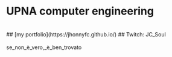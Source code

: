 # UPNA computer engineering
<br>
## [my portfolio](https://jhonnyfc.github.io/)
## Twitch: JC_Soul
<br> <br>
se_non_è_vero,_è_ben_trovato
